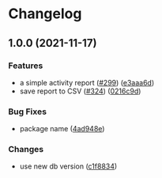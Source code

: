 # Changelog

## 1.0.0 (2021-11-17)


### Features

* a simple activity report ([#299](https://www.github.com/web3-storage/web3.storage/issues/299)) ([e3aaa6d](https://www.github.com/web3-storage/web3.storage/commit/e3aaa6d289a0bb6c1d92fba99ed8f7c23030b543))
* save report to CSV ([#324](https://www.github.com/web3-storage/web3.storage/issues/324)) ([0216c9d](https://www.github.com/web3-storage/web3.storage/commit/0216c9deddfdbe5ac5c47bdf85568e6a03b1a507))


### Bug Fixes

* package name ([4ad948e](https://www.github.com/web3-storage/web3.storage/commit/4ad948e07149fe2c225f516f4e30fed45c552681))


### Changes

* use new db version ([c1f8834](https://www.github.com/web3-storage/web3.storage/commit/c1f8834d1ffc47dc72694d342bad719b483b4121))
